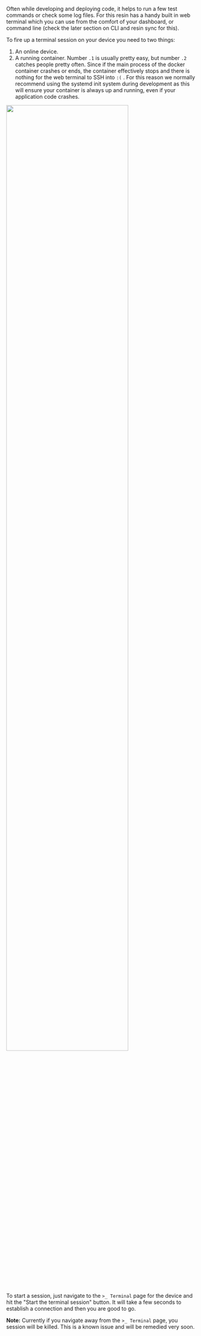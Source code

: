Often while developing and deploying code, it helps to run a few test commands or check some log files. For this resin has a handy built in web terminal which you can use from the comfort of your dashboard, or command line (check the later section on CLI and resin sync for this).

To fire up a terminal session on your device you need to two things:
1. An online device.
2. A running container.
Number `.1` is usually pretty easy, but number `.2` catches people pretty often. Since if the main process of the docker container crashes or ends, the container effectively stops and there is nothing for the web terminal to SSH into `:(` . For this reason we normally recommend using the systemd init system during development as this will ensure your container is always up and running, even if your application code crashes.

<img src="/img/common/webterminal/terminal-{{ $device_details.id }}.png" width="80%">

To start a session, just navigate to the `>_ Terminal` page for the device and hit the "Start the terminal session" button. It will take a few seconds to establish a connection and then you are good to go.

__Note:__ Currently if you navigate away from the `>_ Terminal` page, you session will be killed. This is a known issue and will be remedied very soon.
